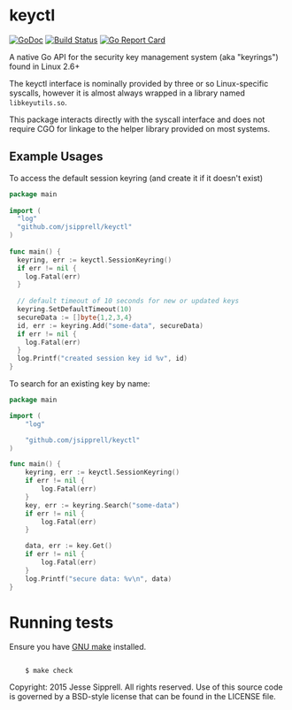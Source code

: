 # keyctl

[![GoDoc](https://pkg.go.dev/github.com/jsipprell/keyctl?status.svg)](https://pkg.go.dev/github.com/jsipprell/keyctl)
[![Build Status](https://travis-ci.org/jsipprell/keyctl.svg?branch=master)](https://travis-ci.org/jsipprell/keyctl)
[![Go Report Card](https://goreportcard.com/badge/github.com/jsipprell/keyctl)](https://goreportcard.com/report/github.com/jsipprell/keyctl)

A native Go API for the security key management system (aka "keyrings") found in Linux 2.6+

The keyctl interface is nominally provided by three or so Linux-specific syscalls, however it is almost always wrapped
in a library named `libkeyutils.so`.

This package interacts directly with the syscall interface and does not require CGO for linkage to the helper library
provided on most systems.

## Example Usages

To access the default session keyring (and create it if it doesn't exist)


```go    
package main
   
import (
  "log"
  "github.com/jsipprell/keyctl"
)
    
func main() {
  keyring, err := keyctl.SessionKeyring()
  if err != nil {
    log.Fatal(err)
  }
      
  // default timeout of 10 seconds for new or updated keys
  keyring.SetDefaultTimeout(10)
  secureData := []byte{1,2,3,4}
  id, err := keyring.Add("some-data", secureData)
  if err != nil {
    log.Fatal(err)
  }
  log.Printf("created session key id %v", id)
}
```

To search for an existing key by name:

```go
package main

import (
	"log"

	"github.com/jsipprell/keyctl"
)

func main() {
	keyring, err := keyctl.SessionKeyring()
	if err != nil {
		log.Fatal(err)
	}
	key, err := keyring.Search("some-data")
	if err != nil {
		log.Fatal(err)
	}

	data, err := key.Get()
	if err != nil {
		log.Fatal(err)
	}
	log.Printf("secure data: %v\n", data)
}
```

Running tests
===================

Ensure you have [GNU make](https://www.gnu.org/software/make/) installed.

```shell

    $ make check

```


Copyright: 2015 Jesse Sipprell. All rights reserved.
Use of this source code is governed by a BSD-style
license that can be found in the LICENSE file.

